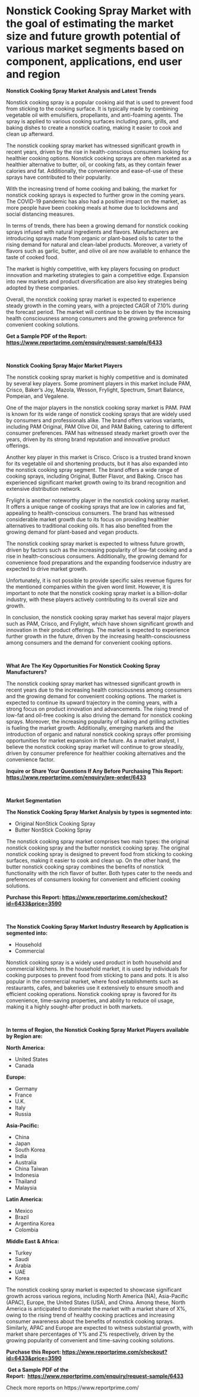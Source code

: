 <p><h1>Nonstick Cooking Spray Market with the goal of estimating the market size and future growth potential of various market segments based on component, applications, end user and region</h1></p><p><strong>Nonstick Cooking Spray Market Analysis and Latest Trends</strong></p>
<p><p>Nonstick cooking spray is a popular cooking aid that is used to prevent food from sticking to the cooking surface. It is typically made by combining vegetable oil with emulsifiers, propellants, and anti-foaming agents. The spray is applied to various cooking surfaces including pans, grills, and baking dishes to create a nonstick coating, making it easier to cook and clean up afterward.</p><p>The nonstick cooking spray market has witnessed significant growth in recent years, driven by the rise in health-conscious consumers looking for healthier cooking options. Nonstick cooking sprays are often marketed as a healthier alternative to butter, oil, or cooking fats, as they contain fewer calories and fat. Additionally, the convenience and ease-of-use of these sprays have contributed to their popularity.</p><p>With the increasing trend of home cooking and baking, the market for nonstick cooking sprays is expected to further grow in the coming years. The COVID-19 pandemic has also had a positive impact on the market, as more people have been cooking meals at home due to lockdowns and social distancing measures.</p><p>In terms of trends, there has been a growing demand for nonstick cooking sprays infused with natural ingredients and flavors. Manufacturers are introducing sprays made from organic or plant-based oils to cater to the rising demand for natural and clean-label products. Moreover, a variety of flavors such as garlic, butter, and olive oil are now available to enhance the taste of cooked food.</p><p>The market is highly competitive, with key players focusing on product innovation and marketing strategies to gain a competitive edge. Expansion into new markets and product diversification are also key strategies being adopted by these companies.</p><p>Overall, the nonstick cooking spray market is expected to experience steady growth in the coming years, with a projected CAGR of 7.10% during the forecast period. The market will continue to be driven by the increasing health consciousness among consumers and the growing preference for convenient cooking solutions.</p></p>
<p><strong>Get a Sample PDF of the Report:&nbsp; <a href="https://www.reportprime.com/enquiry/request-sample/6433">https://www.reportprime.com/enquiry/request-sample/6433</a></strong></p>
<p>&nbsp;</p>
<p><strong>Nonstick Cooking Spray Major Market Players</strong></p>
<p><p>The nonstick cooking spray market is highly competitive and is dominated by several key players. Some prominent players in this market include PAM, Crisco, Baker’s Joy, Mazola, Wesson, Frylight, Spectrum, Smart Balance, Pompeian, and Vegalene.</p><p>One of the major players in the nonstick cooking spray market is PAM. PAM is known for its wide range of nonstick cooking sprays that are widely used by consumers and professionals alike. The brand offers various variants, including PAM Original, PAM Olive Oil, and PAM Baking, catering to different consumer preferences. PAM has witnessed steady market growth over the years, driven by its strong brand reputation and innovative product offerings.</p><p>Another key player in this market is Crisco. Crisco is a trusted brand known for its vegetable oil and shortening products, but it has also expanded into the nonstick cooking spray segment. The brand offers a wide range of cooking sprays, including Original, Butter Flavor, and Baking. Crisco has experienced significant market growth owing to its brand recognition and extensive distribution network.</p><p>Frylight is another noteworthy player in the nonstick cooking spray market. It offers a unique range of cooking sprays that are low in calories and fat, appealing to health-conscious consumers. The brand has witnessed considerable market growth due to its focus on providing healthier alternatives to traditional cooking oils. It has also benefited from the growing demand for plant-based and vegan products.</p><p>The nonstick cooking spray market is expected to witness future growth, driven by factors such as the increasing popularity of low-fat cooking and a rise in health-conscious consumers. Additionally, the growing demand for convenience food preparations and the expanding foodservice industry are expected to drive market growth.</p><p>Unfortunately, it is not possible to provide specific sales revenue figures for the mentioned companies within the given word limit. However, it is important to note that the nonstick cooking spray market is a billion-dollar industry, with these players actively contributing to its overall size and growth.</p><p>In conclusion, the nonstick cooking spray market has several major players such as PAM, Crisco, and Frylight, which have shown significant growth and innovation in their product offerings. The market is expected to experience further growth in the future, driven by the increasing health-consciousness among consumers and the demand for convenient cooking options.</p></p>
<p>&nbsp;</p>
<p><strong>What Are The Key Opportunities For Nonstick Cooking Spray Manufacturers?</strong></p>
<p><p>The nonstick cooking spray market has witnessed significant growth in recent years due to the increasing health consciousness among consumers and the growing demand for convenient cooking options. The market is expected to continue its upward trajectory in the coming years, with a strong focus on product innovation and advancements. The rising trend of low-fat and oil-free cooking is also driving the demand for nonstick cooking sprays. Moreover, the increasing popularity of baking and grilling activities is fueling the market growth. Additionally, emerging markets and the introduction of organic and natural nonstick cooking sprays offer promising opportunities for market expansion in the future. As a market analyst, I believe the nonstick cooking spray market will continue to grow steadily, driven by consumer preference for healthier cooking alternatives and the convenience factor.</p></p>
<p><strong>Inquire or Share Your Questions If Any Before Purchasing This Report: <a href="https://www.reportprime.com/enquiry/pre-order/6433">https://www.reportprime.com/enquiry/pre-order/6433</a></strong></p>
<p>&nbsp;</p>
<p><strong>Market Segmentation</strong></p>
<p><strong>The Nonstick Cooking Spray Market Analysis by types is segmented into:</strong></p>
<p><ul><li>Original NonStick Cooking Spray</li><li>Butter NonStick Cooking Spray</li></ul></p>
<p><p>The nonstick cooking spray market comprises two main types: the original nonstick cooking spray and the butter nonstick cooking spray. The original nonstick cooking spray is designed to prevent food from sticking to cooking surfaces, making it easier to cook and clean up. On the other hand, the butter nonstick cooking spray combines the benefits of nonstick functionality with the rich flavor of butter. Both types cater to the needs and preferences of consumers looking for convenient and efficient cooking solutions.</p></p>
<p><strong>Purchase this Report:&nbsp;<a href="https://www.reportprime.com/checkout?id=6433&price=3590">https://www.reportprime.com/checkout?id=6433&price=3590</a></strong></p>
<p>&nbsp;</p>
<p><strong>The Nonstick Cooking Spray Market Industry Research by Application is segmented into:</strong></p>
<p><ul><li>Household</li><li>Commercial</li></ul></p>
<p><p>Nonstick cooking spray is a widely used product in both household and commercial kitchens. In the household market, it is used by individuals for cooking purposes to prevent food from sticking to pans and pots. It is also popular in the commercial market, where food establishments such as restaurants, cafes, and bakeries use it extensively to ensure smooth and efficient cooking operations. Nonstick cooking spray is favored for its convenience, time-saving properties, and ability to reduce oil usage, making it a highly sought-after product in both markets.</p></p>
<p>&nbsp;</p>
<p><strong>In terms of Region, the Nonstick Cooking Spray Market Players available by Region are:</strong></p>
<p>
    <p> <strong> North America: </strong>
        <ul>
            <li>United States</li>
            <li>Canada</li>
        </ul>
        </p> 
    <p> <strong> Europe: </strong>
        <ul>
            <li>Germany</li>
            <li>France</li>
            <li>U.K.</li>
            <li>Italy</li>
            <li>Russia</li>
        </ul>
        </p> 
    <p> <strong> Asia-Pacific: </strong>
        <ul>
            <li>China</li>
            <li>Japan</li>
            <li>South Korea</li>
            <li>India</li>
            <li>Australia</li>
            <li>China Taiwan</li>
            <li>Indonesia</li>
            <li>Thailand</li>
            <li>Malaysia</li>
        </ul>
        </p> 
    <p> <strong> Latin America: </strong>
        <ul>
            <li>Mexico</li>
            <li>Brazil</li>
            <li>Argentina Korea</li>
            <li>Colombia</li>
        </ul>
        </p> 
    <p> <strong> Middle East & Africa: </strong>
        <ul>
            <li>Turkey</li>
            <li>Saudi</li>
            <li>Arabia</li>
            <li>UAE</li>
            <li>Korea</li>
        </ul>
    </p>
    </p>
<p><p>The nonstick cooking spray market is expected to showcase significant growth across various regions, including North America (NA), Asia-Pacific (APAC), Europe, the United States (USA), and China. Among these, North America is anticipated to dominate the market with a market share of X%, owing to the rising trend of healthy cooking practices and increasing consumer awareness about the benefits of nonstick cooking sprays. Similarly, APAC and Europe are expected to witness substantial growth, with market share percentages of Y% and Z% respectively, driven by the growing popularity of convenient and time-saving cooking solutions.</p></p>
<p><strong>Purchase this Report: <a href="https://www.reportprime.com/checkout?id=6433&price=3590">https://www.reportprime.com/checkout?id=6433&price=3590</a></strong></p>
<p>&nbsp;<strong>Get a Sample PDF of the Report:&nbsp;&nbsp;<a href="https://www.reportprime.com/enquiry/request-sample/6433">https://www.reportprime.com/enquiry/request-sample/6433</a></strong></p>
<p><strong></strong></p>
<p>Check more reports on https://www.reportprime.com/</p>